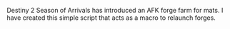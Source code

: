 Destiny 2 Season of Arrivals has introduced an AFK forge farm for mats. 
I have created this simple script that acts as a macro to relaunch forges. 
